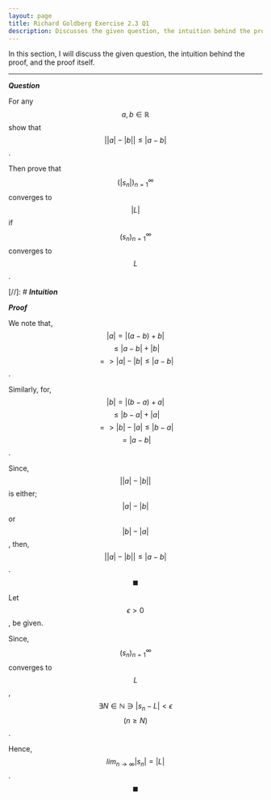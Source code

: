 ```yaml
---
layout: page
title: Richard Goldberg Exercise 2.3 Q1
description: Discusses the given question, the intuition behind the proof, and the proof itself
---
```


In this section, I will discuss the given question, the intuition behind the proof, and the
proof itself.

---

_**Question**_

For any $$a, b \in \mathbb{R}$$ show that
$$\lvert \lvert a \rvert - \lvert b \rvert \rvert \leqslant \lvert a - b \rvert$$.

Then prove that $$(\lvert s_n \rvert)_{n=1}^\infty$$ converges to $$\lvert L \rvert$$
if $$(s_n)_{n=1}^\infty$$ converges to $$L$$.

[//]: # _**Intuition**_

_**Proof**_

We note that, $$\lvert a \rvert = \lvert (a - b) + b \rvert$$
$$ \leqslant \lvert a - b \rvert + \lvert b \rvert$$
$$ => \lvert a \rvert - \lvert b \rvert \leqslant \lvert a - b \rvert$$.

Similarly, for, $$\lvert b \rvert = \lvert (b - a) + a \rvert$$
$$ \leqslant \lvert b - a \rvert + \lvert a \rvert$$
$$ => \lvert b \rvert - \lvert a \rvert \leqslant \lvert b - a \rvert$$
$$ = \lvert a - b \rvert$$.

Since, $$\lvert \lvert a \rvert - \lvert b \rvert \rvert$$ is either;
$$\lvert a \rvert - \lvert b \rvert$$ or $$\lvert b \rvert - \lvert a \rvert$$,
then, $$\lvert \lvert a \rvert - \lvert b \rvert \rvert \leqslant \lvert a - b \rvert$$.
$$\blacksquare$$

Let $$\epsilon > 0$$, be given.

Since, $$(s_n)_{n=1}^\infty$$ converges to $$L$$,
$$\exists N \in \mathbb{N} \ni \lvert s_n - L \rvert < \epsilon$$ $$(n \geqslant N)$$.

Hence, $$lim_{n \to \infty} \lvert s_n \rvert = \lvert L \rvert$$. $$\blacksquare$$
